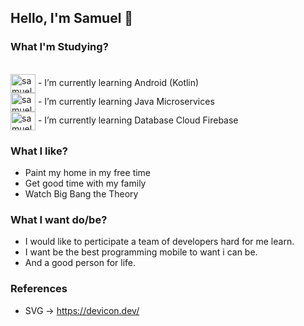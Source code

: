 ## Hello, I'm Samuel 👋

### What I'm Studying?
<div style="display: inline_block"><br>
  <img align="center" alt="samuelPed-As" height="30" width="40" src="https://cdn.jsdelivr.net/gh/devicons/devicon/icons/androidstudio/androidstudio-original.svg" />
  - I’m currently learning Android (Kotlin)<br>
  <img align="center" alt="samuelPed-Jv" height="30" width="40" src="https://cdn.jsdelivr.net/gh/devicons/devicon/icons/java/java-original.svg" />
  - I’m currently learning Java Microservices<br>
  <img align="center" alt="samuelPed-Fb" height="30" width="40" src="https://cdn.jsdelivr.net/gh/devicons/devicon/icons/firebase/firebase-plain-wordmark.svg" />
  - I’m currently learning Database Cloud Firebase<br>  
  
  ### What I like? 
  - Paint my home in my free time
  - Get good time with my family 
  - Watch Big Bang the Theory
  
  ### What I want do/be? 
  - I would like to perticipate a team of developers hard for me learn.
  - I want be the best programming mobile to want i can be.
  - And a good person for life. 
  
  ### References
  - SVG -> https://devicon.dev/

  

<!--
**samuelPed/samuelPed** is a ✨ _special_ ✨ repository because its `README.md` (this file) appears on your GitHub profile.

Here are some ideas to get you started:

- 🔭 I’m currently working on ...
- 🌱 I’m currently learning ...
- 👯 I’m looking to collaborate on ...
- 🤔 I’m looking for help with ...
- 💬 Ask me about ...
- 📫 How to reach me: ...
- 😄 Pronouns: ...
- ⚡ Fun fact: ...
-->
